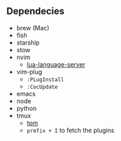 ## Dependecies
- brew (Mac)
- fish
- starship
- stow
- nvim
  - [lua-language-server](https://github.com/sumneko/lua-language-server/wiki/Getting-Started)
- vim-plug
  - `:PLugInstall`
  - `:CocUpdate`
- emacs
- node
- python
- tmux
  - [tpm](https://github.com/tmux-plugins/tpm)
  - `prefix + I` to fetch the plugins
